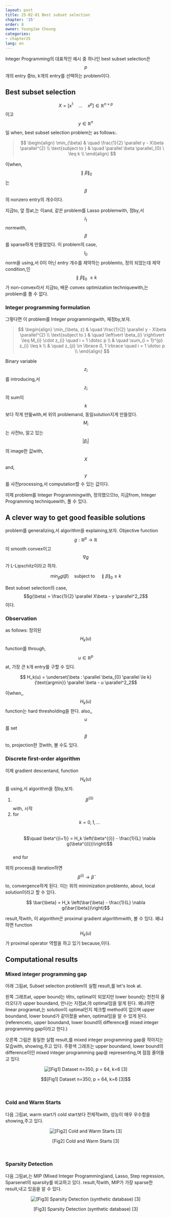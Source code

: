 ```yaml
---
layout: post
title: 25-02-01 Best subset selection
chapter: '25'
order: 8
owner: YoungJae Choung
categories:
- chapter25
lang: en
---
```


Integer Programming의 대표적인 예시 중 하나인 best subset selection은 $$p$$개의 entry 중to, k개의 entry를 선택하는 problem이다.

## Best subset selection
$$X = [x^{1} \quad \dotsc \quad x^{p}] \in \mathbb{R}^{n×p}$$이고 $$y \in \mathbb{R}^{n}$$일 when, best subset selection problem는 as follows:.

> $$
> \begin{align}
> \min_{\beta} & \quad \frac{1}{2} \parallel y - X\beta \parallel^{2} \\
> \text{subject to } & \quad \parallel \beta \parallel_{0}  \  \leq  k \\
> \end{align}
> $$

이when, $$\parallel \beta \parallel_{0}$$는 $$\beta$$의 nonzero entry의 개수이다.

지금to, 앞 장at,는 이and, 같은 problem를 Lasso problemwith, 정by,서 $$l_1$$ normwith, $$\beta$$를 sparse하게 만들었었다. 이 problem의 case, $$l_0$$ norm을 using,서 0이 아닌 entry 개수를 제약하는 problemto,
정의 되었는데 제약 condition,인 $$\parallel \beta \parallel_{0}  \  \leq  k$$가 non-convex라서 지금to, 배운 convex optimization techniquewith,는 problem를 풀 수 없다.

### Integer programming formulation
그렇다면 이 problem를 Integer programmingwith, 재정by,보자.

> $$
> \begin{align}
> \min_{\beta, z} & \quad \frac{1}{2} \parallel y - X\beta \parallel^{2} \\
> \text{subject to } & \quad \left\vert  \beta_{i} \right\vert  \leq M_{i} \cdot z_{i} \quad i = 1 \dotsc p \\
> & \quad \sum_{i = 1}^{p} z_{i} \leq k \\
> & \quad z_{ji} \in \lbrace 0, 1 \rbrace \quad i = 1 \dotsc p \\
> \end{align}
> $$

Binary variable $$z_i$$를 introducing,서 $$z_i$$의 sum이 $$k$$보다 작게 만듦with,써 위의 problemand, 동일solution지게 만들었다.  $$M_i$$는 사전to, 알고 있는 $$\left\vert  \beta_{i} \right\vert$$의 image한 값with, $$X$$and, $$y$$를 사전processing,서 computation할 수 있는 값이다.

이제 problem를 Integer Programmingwith, 정의했으므to, 지금from, Integer Programming techniquewith, 풀 수 있다.

## A clever way to get good feasible solutions
problem를 generalizing,서 algorithm을 explaining,보자. Objective function $$g : \mathbb{R}^{p} \to \mathbb{R}$$이 smooth convex이고 $$\nabla g$$가 L-Lipschitz이라고 하자.
>
$$\min_{\beta} g(\beta) \quad \text{subject to} \quad \parallel \beta \parallel_{0} \le k$$

Best subset selection의 case, $$g(\beta) = \frac{1}{2} \parallel X\beta - y \parallel^2_2$$이다.

### Observation
as follows: 정의된 $$H_k(u)$$ function를 through, $$u \in \mathbb{R}^p$$at, 가장 큰 k개 entry를 구할 수 있다.
>
$$ H_k(u) = \underset{\beta : \parallel \beta_{0} \parallel \le k}{\text{argmin}} \parallel \beta - u \parallel^2_2$$

이when,, $$H_k(u)$$ function는 hard thresholding을 한다. also,, $$u$$를 set $$\beta$$to, projection한 것with, 볼 수도 있다.

### Discrete first-order algorithm
이제 gradient descentand, function $$H_k(u)$$를 using,서 algorithm을 정by,보자.

1. $$\beta^{(0)}$$with, 시작
2. for $$k = 0, 1, ...$$ <br>
$$\quad \beta^{(i+1)} = H_k \left(\beta^{(i)} - \frac{1}{L} \nabla g(\beta^{(i)})\right)$$<br>
end for<br>

위의 process을 iteration하면 $$\beta^{(i)} \to \bar{\beta}$$to, convergence하게 된다. 이는 위의 minimization problemto, about, local solution이라고 할 수 있다.
>
$$ \bar{\beta} =  H_k \left(\bar{\beta} - \frac{1}{L} \nabla g(\bar{\beta})\right)$$

result,적with, 이 algorithm은 proximal gradient algorithmwith, 볼 수 있다. 왜냐하면 function $$H_k(u)$$가 proximal operator 역할을 하고 있기 because,이다.
## Computational results
### Mixed integer programming gap
아래 그림at, Subset selection problem의 실험 result,를 let's look at.

왼쪽 그래프at, upper bound는 바to, optimal이 되었지만 lower bound는 천천히 올라오다가 upper boundand, 만나는 지점at,야 optimal임을 알게 된다. 왜냐하면 linear programat,는 solution이 optimal인지 체크할 method이 없으며 upper boundand, lower bound가 같아졌을 when, optimal임을 알 수 있게 된다.
(referenceto, upper boundand, lower bound의 difference를 mixed integer programming gap이라고 한다.)

오른쪽 그림은 동일한 실험 result,를 mixed integer programming gap을 작아지는 모습with, showing,주고 있다. 주황색 그래프는 upper boundand, lower bound의 difference이인 mixed integer programming gap을 representing,며 점점 줄어들고 있다.

<figure class="image" style="align: center;">
<p align="center">
  <img src="{{ site.baseurl }}/img/chapter_img/chapter25/25_01_03_subset_results1.png" alt="[Fig1] Dataset n=350, p = 64, k=6 [3]">
  <figcaption style="text-align: center;">$$[Fig1] Dataset n=350, p = 64, k=6 [3]$$</figcaption>
</p>
</figure>
<br>

### Cold and Warm Starts
다음 그림at, warm start가 cold start보다 전체적with, 성능이 매우 우수함을 showing,주고 있다.

<figure class="image" style="align: center;">
<p align="center">
  <img src="{{ site.baseurl }}/img/chapter_img/chapter25/25_01_04_subset_results2.png" alt="[Fig2] Cold and Warm Starts [3]">
  <figcaption style="text-align: center;">[Fig2] Cold and Warm Starts [3]</figcaption>
</p>
</figure>
<br>

### Sparsity Detection
다음 그림at,는 MIP (Mixed Integer Programming)and, Lasso, Step regression, Sparsenet의 sparsity를 비교하고 있다. result,적with, MIP가 가장 sparse한 result,내고 있음을 알 수 있다.


<figure class="image" style="align: center;">
<p align="center">
  <img src="{{ site.baseurl }}/img/chapter_img/chapter25/25_01_05_subset_results3.png" alt="[Fig3] Sparsity Detection (synthetic database) [3]">
  <figcaption style="text-align: center;">[Fig3] Sparsity Detection (synthetic database) [3]</figcaption>
</p>
</figure>
<br>
